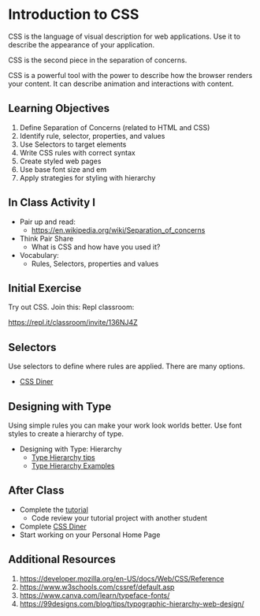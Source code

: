 # Introduction to CSS

CSS is the language of visual description for web applications. Use it to describe the appearance of your application. 

CSS is the second piece in the separation of concerns. 

CSS is a powerful tool with the power to describe how the browser renders your content. It can describe animation and interactions with content. 

## Learning Objectives

1. Define Separation of Concerns (related to HTML and CSS)
1. Identify rule, selector, properties, and values
1. Use Selectors to target elements
1. Write CSS rules with correct syntax
1. Create styled web pages
1. Use base font size and em
1. Apply strategies for styling with hierarchy

## In Class Activity I

- Pair up and read: 
  - https://en.wikipedia.org/wiki/Separation_of_concerns
- Think Pair Share
  - What is CSS and how have you used it? 
- Vocabulary: 
  - Rules, Selectors, properties and values
  
## Initial Exercise

Try out CSS. Join this: Repl classroom: 

https://repl.it/classroom/invite/136NJ4Z
  
## Selectors 

Use selectors to define where rules are applied. 
There are many options. 

- [CSS Diner](https://flukeout.github.io)

## Designing with Type 

Using simple rules you can make your work look worlds better. 
Use font styles to create a hierarchy of type. 

- Designing with Type: Hierarchy
  - [Type Hierarchy tips](https://99designs.com/blog/tips/typographic-hierarchy-web-design/)
  - [Type Hierarchy Examples](https://www.canva.com/learn/typeface-fonts/)
  
## After Class

- Complete the [tutorial](https://www.makeschool.com/academy/track/we-sell-shoes) 
  - Code review your tutorial project with another student
- Complete [CSS Diner](https://flukeout.github.io)
- Start working on your Personal Home Page

## Additional Resources

1. https://developer.mozilla.org/en-US/docs/Web/CSS/Reference
1. https://www.w3schools.com/cssref/default.asp
1. https://www.canva.com/learn/typeface-fonts/
1. https://99designs.com/blog/tips/typographic-hierarchy-web-design/
